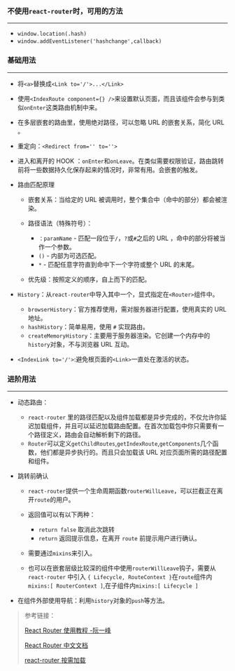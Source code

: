 ### 不使用`react-router`时，可用的方法
---
- `window.location(.hash)`
- `window.addEventListener('hashchange',callback)`

### 基础用法
---
- 将`<a>`替换成`<Link to='/'>...</Link>`

- 使用`<IndexRoute component={} />`来设置默认页面，而且该组件会参与到类似`onEnter`这类路由机制中来。

- 在多层嵌套的路由里，使用绝对路径，可以忽略 URL 的嵌套关系，简化 URL 。

- 重定向：`<Redirect from='' to=''>`
 
- 进入和离开的 HOOK ：`onEnter`和`onLeave`。在类似需要权限验证，路由跳转前将一些数据持久化保存起来的情况时，非常有用。会嵌套的触发。

- 路由匹配原理
    
    - 嵌套关系：当给定的 URL 被调用时，整个集合中（命中的部分）都会被渲染。
    - 路径语法（特殊符号）：
    
        - `：paramName` - 匹配一段位于`/`，`?`或`#`之后的 URL ，命中的部分将被当作一个参数。
        - `()` - 内部为可选匹配。
        - `*` - 匹配任意字符直到命中下一个字符或整个 URL 的末尾。
    - 优先级：按照定义的顺序，自上而下的匹配。

- `History`：从`react-router`中导入其中一个，显式指定在`<Router>`组件中。

    - `browserHistory`：官方推荐使用，需对服务器进行配置，使用真实的 URL 地址。
    - `hashHistory`：简单易用，使用 `#` 实现路由。
    - `createMemoryHistory`：主要用于服务器渲染。它创建一个内存中的`history`对象，不与浏览器 URL 互动。

- `<IndexLink to='/'>`:避免根页面的`<Link>`一直处在激活的状态。

### 进阶用法
---
- 动态路由：
    - `react-router` 里的路径匹配以及组件加载都是异步完成的，不仅允许你延迟加载组件，并且可以延迟加载路由配置。在首次加载包中你只需要有一个路径定义，路由会自动解析剩下的路径。
    - `Router`可以定义`getChildRoutes`,`getIndexRoute`,`getComponents`几个函数，他们都是异步执行的。而且只会加载该 URL 对应页面所需的路径配置和组件。

- 跳转前确认
    
    -  `react-router`提供一个生命周期函数`routerWillLeave`，可以拦截正在离开`route`的用户。
    -  返回值可以有以下两种：
        
        - `return false` 取消此次跳转
        - `return` 返回提示信息，在离开 `route` 前提示用户进行确认。

    - 需要通过`mixins`来引入。
    - 也可以在嵌套层级比较深的组件中使用`routerWillLeave`钩子，需要从`react-router` 中引入 `{ Lifecycle, RouteContext }`在`route`组件内`mixins:[ RouterContext ]`,在子组件内`mixins:[ Lifecycle ]`
    
- 在组件外部使用导航：利用`history`对象的`push`等方法。

>参考链接：
>
>[React Router 使用教程 -阮一峰](http://www.ruanyifeng.com/blog/2016/05/react_router.html?utm_source=tool.lu)
>
>[React Router 中文文档](http://react-guide.github.io/react-router-cn/index.html)
>
>[react-router 按需加载](https://segmentfault.com/a/1190000007141049)